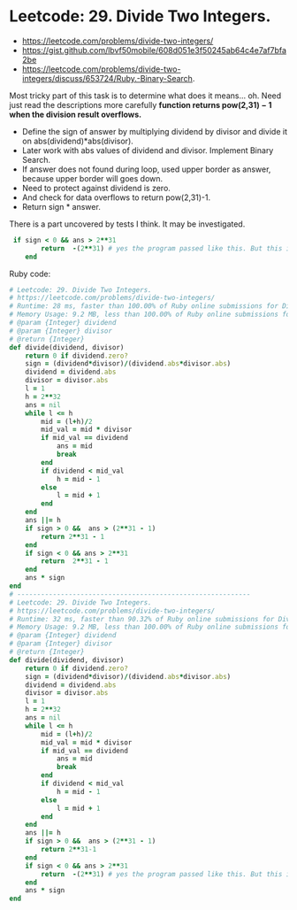 # Leetcode: 29. Divide Two Integers.

- https://leetcode.com/problems/divide-two-integers/
- https://gist.github.com/lbvf50mobile/608d051e3f50245ab64c4e7af7bfa2be
- https://leetcode.com/problems/divide-two-integers/discuss/653724/Ruby.-Binary-Search.


Most tricky part of this task is to determine what does it means... oh. Need just read the descriptions more carefully **function returns pow(2,31) − 1 when the division result overflows.**

- Define the sign of answer by multiplying dividend by divisor and divide it on abs(dividend)*abs(divisor).
- Later work with abs values of dividend and divisor. Implement Binary Search.
- If answer does not found during loop, used upper border as answer, because upper border will goes down.
- Need to protect against dividend is zero.
- And check for data overflows to return pow(2,31)-1.
- Return sign * answer.

There is a part uncovered by tests I think. It may be investigated.
```Ruby
 if sign < 0 && ans > 2**31
        return  -(2**31) # yes the program passed like this. But this is an issue. must be 2**31 -1. 
    end
```

Ruby code:
```Ruby
# Leetcode: 29. Divide Two Integers.
# https://leetcode.com/problems/divide-two-integers/
# Runtime: 28 ms, faster than 100.00% of Ruby online submissions for Divide Two Integers.
# Memory Usage: 9.2 MB, less than 100.00% of Ruby online submissions for Divide Two Integers.
# @param {Integer} dividend
# @param {Integer} divisor
# @return {Integer}
def divide(dividend, divisor)
    return 0 if dividend.zero? 
    sign = (dividend*divisor)/(dividend.abs*divisor.abs)
    dividend = dividend.abs
    divisor = divisor.abs
    l = 1
    h = 2**32
    ans = nil
    while l <= h
        mid = (l+h)/2
        mid_val = mid * divisor
        if mid_val == dividend
            ans = mid
            break
        end
        if dividend < mid_val
            h = mid - 1
        else 
            l = mid + 1
        end
    end
    ans ||= h
    if sign > 0 &&  ans > (2**31 - 1)
        return 2**31 - 1
    end
    if sign < 0 && ans > 2**31
        return  2**31 - 1
    end
    ans * sign
end
# -----------------------------------------------------------
# Leetcode: 29. Divide Two Integers.
# https://leetcode.com/problems/divide-two-integers/
# Runtime: 32 ms, faster than 90.32% of Ruby online submissions for Divide Two Integers.
# Memory Usage: 9.2 MB, less than 100.00% of Ruby online submissions for Divide Two Integers.
# @param {Integer} dividend
# @param {Integer} divisor
# @return {Integer}
def divide(dividend, divisor)
    return 0 if dividend.zero? 
    sign = (dividend*divisor)/(dividend.abs*divisor.abs)
    dividend = dividend.abs
    divisor = divisor.abs
    l = 1
    h = 2**32
    ans = nil
    while l <= h
        mid = (l+h)/2
        mid_val = mid * divisor
        if mid_val == dividend
            ans = mid
            break
        end
        if dividend < mid_val
            h = mid - 1
        else 
            l = mid + 1
        end
    end
    ans ||= h
    if sign > 0 &&  ans > (2**31 - 1)
        return 2**31-1
    end
    if sign < 0 && ans > 2**31
        return  -(2**31) # yes the program passed like this. But this is an issue. must be 2**31 -1. 
    end
    ans * sign
end
```